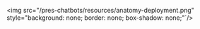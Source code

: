 <img src="/pres-chatbots/resources/anatomy-deployment.png" style="background:    none; border: none; box-shadow: none;"`/>

